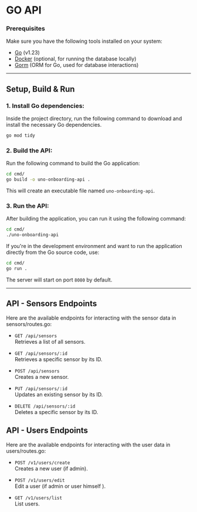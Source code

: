 # GO API

### Prerequisites

Make sure you have the following tools installed on your system:

- [Go](https://golang.org/dl/) (v1.23)
- [Docker](https://www.docker.com/get-started) (optional, for running the database locally)
- [Gorm](https://gorm.io/index.html) (ORM for Go, used for database interactions)

---

## Setup, Build & Run

### 1. **Install Go dependencies**:
   
   Inside the project directory, run the following command to download and install the necessary Go dependencies.

   ```bash
   go mod tidy
   ```

### 2. **Build the API**:

   Run the following command to build the Go application:

   ```bash
   cd cmd/
   go build -o uno-onboarding-api .
   ```

   This will create an executable file named `uno-onboarding-api`.

### 3. **Run the API**:

   After building the application, you can run it using the following command:

   ```bash
   cd cmd/
   ./uno-onboarding-api
   ```

   If you're in the development environment and want to run the application directly from the Go source code, use:

   ```bash
   cd cmd/
   go run .
   ```

   The server will start on port `8080` by default.

---

## API - Sensors Endpoints

Here are the available endpoints for interacting with the sensor data in sensors/routes.go:

- `GET /api/sensors`  
  Retrieves a list of all sensors.

- `GET /api/sensors/:id`  
  Retrieves a specific sensor by its ID.

- `POST /api/sensors`  
  Creates a new sensor.

- `PUT /api/sensors/:id`  
  Updates an existing sensor by its ID.

- `DELETE /api/sensors/:id`  
  Deletes a specific sensor by its ID.

## API - Users Endpoints 

Here are the available endpoints for interacting with the user data in users/routes.go:

- `POST /v1/users/create`  
  Creates a new user (if admin).

- `POST /v1/users/edit`  
  Edit a user (if admin or user himself ).

- `GET /v1/users/list`  
  List users.
